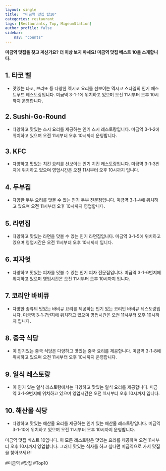 ```yaml
---
layout: single
title:  "미금역 맛집 탑10"
categories: restaurant
tags: [Restaurants, Top, MigeumStation]
author_profile: false
sidebar:
    nav: "counts" 
---
```

 **미금역 맛집을 찾고 계신가요? 더 이상 보지 마세요! 미금역 맛집 베스트 10을 소개합니다.**

 ## 1. 타코 벨 
 - 맛있는 타코, 브리또 등 다양한 멕시코 요리를 선보이는 멕시코 스타일의 인기 패스트푸드 레스토랑입니다. 미금역 3-1-1에 위치하고 있으며 오전 11시부터 오후 10시까지 운영합니다.

## 2. Sushi-Go-Round 
- 다양하고 맛있는 스시 요리를 제공하는 인기 스시 레스토랑입니다. 미금역 3-1-2에 위치하고 있으며 오전 11시부터 오후 10시까지 운영합니다.

## 3. KFC 
- 다양하고 맛있는 치킨 요리를 선보이는 인기 치킨 레스토랑입니다. 미금역 3-1-3번지에 위치하고 있으며 영업시간은 오전 11시부터 오후 10시까지 입니다.

## 4. 두부집 
- 다양한 두부 요리를 맛볼 수 있는 인기 두부 전문점입니다. 미금역 3-1-4에 위치하고 있으며 오전 11시부터 오후 10시까지 영업합니다.

## 5.  라면집  
- 다양하고 맛있는 라면을 맛볼 수 있는 인기 라면집입니다. 미금역 3-1-5에 위치하고 있으며 영업시간은 오전 11시부터 오후 10시까지 입니다.

## 6. 피자헛  
- 다양하고 맛있는 피자를 맛볼 수 있는 인기 피자 전문점입니다. 미금역 3-1-6번지에 위치하고 있으며 영업시간은 오전 11시부터 오후 10시까지 입니다.

## 7. 코리안 바비큐  
- 다양한 종류의 맛있는 바비큐 요리를 제공하는 인기 있는 코리안 바비큐 레스토랑입니다. 미금역 3-1-7번지에 위치하고 있으며 영업시간은 오전 11시부터 오후 10시까지 입니다.

## 8. 중국 식당  
- 이 인기있는 중국 식당은 다양하고 맛있는 중국 요리를 제공합니다. 미금역 3-1-8에 위치하고 있으며 오전 11시부터 오후 10시까지 운영합니다.

## 9. 일식 레스토랑  
- 이 인기 있는 일식 레스토랑에서는 다양하고 맛있는 일식 요리를 제공합니다. 미금역 3-1-9번지에 위치하고 있으며 영업시간은 오전 11시부터 오후 10시까지 입니다.

## 10. 해산물 식당
- 다양하고 맛있는 해산물 요리를 제공하는 인기 있는 해산물 레스토랑입니다. 미금역 3-1-10에 위치하고 있으며 오전 11시부터 오후 10시까지 운영합니다.

미금역 맛집 베스트 10입니다. 이 모든 레스토랑은 맛있는 요리를 제공하며 오전 11시부터 오후 10시까지 영업합니다. 그러니 맛있는 식사를 하고 싶다면 미금역으로 가서 맛집을 찾아보세요! 

#미금역 #맛집 #Top10